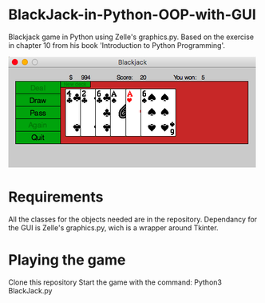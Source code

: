 # BlackJack-in-Python-OOP-with-GUI
Blackjack game in Python using Zelle's graphics.py. Based on the exercise in chapter 10 from his book 'Introduction to Python Programming'. 

![Alt text](/blackjack_gui.jpg?raw=true "Example of the game")

# Requirements
All the classes for the objects needed are in the repository. 
Dependancy for the GUI is Zelle's graphics.py, wich is a wrapper around Tkinter.

# Playing the game
Clone this repository
Start the game with the command: 
Python3 BlackJack.py

